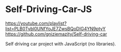 # Self-Driving-Car-JS
https://youtube.com/playlist?list=PLB0Tybl0UNfYoJE7ZwsBQoDIG4YN9ptyY
https://github.com/gniziemazity/Self-driving-car

Self driving car project with JavaScript (no libraries).
